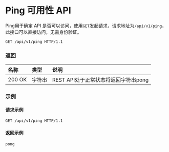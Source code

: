 # Ping 可用性 API

Ping用于确定 API 是否可以访问，使用`GET`发起请求，请求地址为`/api/v1/ping`，此接口可以直接访问，无需身份验证。

```
GET /api/v1/ping HTTP/1.1
```

### 返回

| 名称 | 类型 | 说明 |
| :----- | :----- | :----- |
|200 OK	|字符串	|REST API处于正常状态将返回字符串pong|

### 示例

#### 请求示例

```
GET /api/v1/ping HTTP/1.1
```

#### 返回示例

```
pong
```